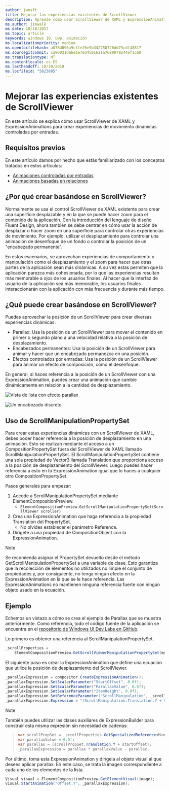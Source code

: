 ```yaml
---
author: jwmsft
title: Mejorar las experiencias existentes de ScrollViewer
description: Aprende cómo usar ScrollViewer de XAML y ExpressionAnimations para crear experiencias de movimiento dinámicas controladas por entradas.
ms.author: jimwalk
ms.date: 10/10/2017
ms.topic: article
keywords: windows 10, uwp, animación
ms.localizationpriority: medium
ms.openlocfilehash: a078d096a9cffe26e9b342250726dd75cdf48817
ms.sourcegitcommit: ca96031debe1e76d4501621a7680079244ef1c60
ms.translationtype: MT
ms.contentlocale: es-ES
ms.lasthandoff: 10/30/2018
ms.locfileid: "5823885"
---
```

# <a name="enhance-existing-scrollviewer-experiences"></a>Mejorar las experiencias existentes de ScrollViewer

En este artículo se explica cómo usar ScrollViewer de XAML y ExpressionAnimations para crear experiencias de movimiento dinámicas controladas por entradas.

## <a name="prerequisites"></a>Requisitos previos

En este artículo damos por hecho que estás familiarizado con los conceptos tratados en estos artículos:

- [Animaciones controladas por entradas](input-driven-animations.md)
- [Animaciones basadas en relaciones](relation-animations.md)

## <a name="why-build-on-top-of-scrollviewer"></a>¿Por qué crear basándose en ScrollViewer?

Normalmente se usa el control ScrollViewer de XAML existente para crear una superficie desplazable y en la que se puede hacer zoom para el contenido de la aplicación. Con la introducción del lenguaje de diseño Fluent Design, ahora también se debe centrar en cómo usar la acción de desplazar o hacer zoom en una superficie para controlar otras experiencias de movimiento. Por ejemplo, utilizar el desplazamiento para controlar una animación de desenfoque de un fondo o controlar la posición de un "encabezado permanente".

En estos escenarios, se aprovechan experiencias de comportamiento o manipulación como el desplazamiento y el zoom para hacer que otras partes de la aplicación sean más dinámicas. A su vez estas permiten que la aplicación parezca más cohesionada, por lo que las experiencias resultan más memorable a ojos de los usuarios finales. Al hacer que la interfaz de usuario de la aplicación sea más memorable, los usuarios finales interaccionarán con la aplicación con más frecuencia y durante más tiempo.

## <a name="what-can-you-build-on-top-of-scrollviewer"></a>¿Qué puede crear basándose en ScrollViewer?

Puedes aprovechar la posición de un ScrollViewer para crear diversas experiencias dinámicas:

- Parallax: Usa la posición de un ScrollViewer para mover el contenido en primer o segundo plano a una velocidad relativa a la posición de desplazamiento.
- Encabezados permanentes: Usa la posición de un ScrollViewer para animar y hacer que un encabezado permanezca en una posición.
- Efectos controlados por entradas: Usa la posición de un ScrollViewer para animar un efecto de composición, como el desenfoque.

En general, si haces referencia a la posición de un ScrollViewer con una ExpressionAnimation, puedes crear una animación que cambie dinámicamente en relación a la cantidad de desplazamiento.

![Vista de lista con efecto parallax](images/animation/parallax.gif)

![Un encabezado discreto](images/animation/shy-header.gif)

## <a name="using-scrollmanipulationpropertyset"></a>Uso de ScrollManipulationPropertySet

Para crear estas experiencias dinámicas con un ScrollViewer de XAML, debes poder hacer referencia a la posición de desplazamiento en una animación. Esto se realizan mediante el acceso a un CompositionPropertySet fuera del ScrollViewer de XAML llamado ScrollManipulationPropertySet.
El ScrollManipulationPropertySet contiene una sola propiedad de Vector3 llamada Translation que proporciona acceso a la posición de desplazamiento del ScrollViewer. Luego puedes hacer referencia a esto en tu ExpressionAnimation igual que lo haces a cualquier otro CompositionPropertySet.

Pasos generales para empezar:

1. Accede a ScrollManipulationPropertySet mediante ElementCompositionPreview.
    - `ElementCompositionPreview.GetScrollManipulationPropertySet(ScrollViewer scroller)`
1. Crea una ExpressionAnimation que haga referencia a la propiedad Translation del PropertySet.
    - No olvides establecer el parámetro Reference.
1. Dirígete a una propiedad de CompositionObject con la ExpressionAnimation.

> [!NOTE]
> Se recomienda asignar el PropertySet devuelto desde el método GetScrollManipulationPropertySet a una variable de clase. Esto garantiza que la recolección de elementos no utilizados no limpie el conjunto de propiedades y, por consiguiente, no tenga ningún efecto en la ExpressionAnimation en la que se le hace referencia. Las ExpressionAnimations no mantienen ninguna referencia fuerte con ningún objeto usado en la ecuación.

## <a name="example"></a>Ejemplo

Echemos un vistazo a cómo se crea el ejemplo de Parallax que se muestra anteriormente. Como referencia, todo el código fuente de la aplicación se encuentra en el [repositorio de Windows UI Dev Labs en GitHub](https://github.com/Microsoft/WindowsUIDevLabs).

Lo primero es obtener una referencia al ScrollManipulationPropertySet.

```csharp
_scrollProperties =
    ElementCompositionPreview.GetScrollViewerManipulationPropertySet(myScrollViewer);
```

El siguiente paso es crear la ExpressionAnimation que define una ecuación que utilice la posición de desplazamiento del ScrollViewer.

```csharp
_parallaxExpression = compositor.CreateExpressionAnimation();
_parallaxExpression.SetScalarParameter("StartOffset", 0.0f);
_parallaxExpression.SetScalarParameter("ParallaxValue", 0.5f);
_parallaxExpression.SetScalarParameter("ItemHeight", 0.0f);
_parallaxExpression.SetReferenceParameter("ScrollManipulation", _scrollProperties);
_parallaxExpression.Expression = "(ScrollManipulation.Translation.Y + StartOffset - (0.5 * ItemHeight)) * ParallaxValue - (ScrollManipulation.Translation.Y + StartOffset - (0.5 * ItemHeight))";
```

> [!NOTE]
> También puedes utilizar las clases auxiliares de ExpressionBuilder para construir esta misma expresión sin necesidad de cadenas:

> ```csharp
> var scrollPropSet = _scrollProperties.GetSpecializedReference<ManipulationPropertySetReferenceNode>();
> var parallaxValue = 0.5f;
> var parallax = (scrollPropSet.Translation.Y + startOffset);
> _parallaxExpression = parallax * parallaxValue - parallax;
> ```

Por último, toma esta ExpressionAnimation y dirígela al objeto visual al que desees aplicar parallax. En este caso, se trata la imagen correspondiente a cada uno de los elementos de la lista.

```csharp
Visual visual = ElementCompositionPreview.GetElementVisual(image);
visual.StartAnimation("Offset.Y", _parallaxExpression);
```